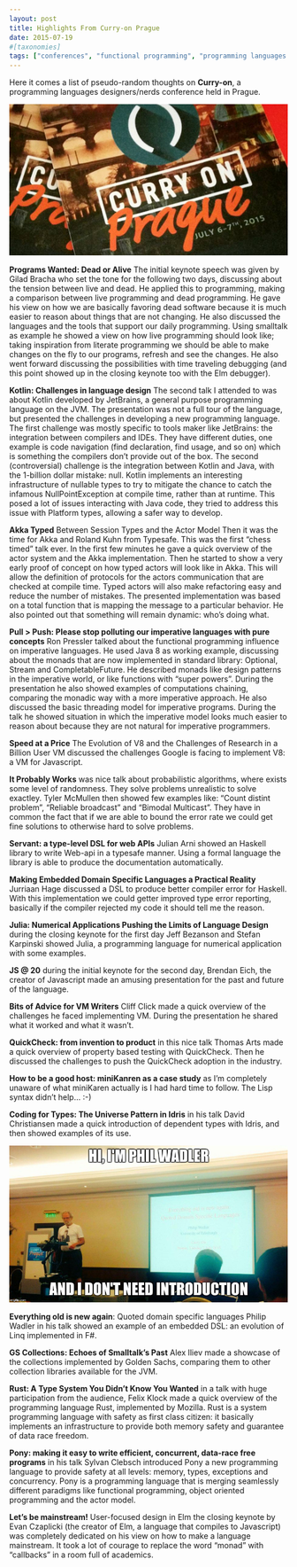 ```yaml
---
layout: post
title: Highlights From Curry-on Prague
date: 2015-07-19
#[taxonomies]
tags: ["conferences", "functional programming", "programming languages design"]
---
```


Here it comes a list of pseudo-random thoughts on **Curry-on**, a programming languages designers/nerds conference held in Prague.

![Curry-On badge](/assets/img/2015/07/curryon_badge.png)

**Programs Wanted: Dead or Alive** The initial keynote speech was given by Gilad Bracha who set the tone for the following two days, discussing about the tension between live and dead. He applied this to programming, making a comparison between live programming and dead programming. He gave his view on how we are basically favoring dead software because it is much easier to reason about things that are not changing. He also discussed the languages and the tools that support our daily programming. Using smalltalk as example he showed a view on how live programming should look like; taking inspiration from literate programming we should be able to make changes on the fly to our programs, refresh and see the changes. He also went forward discussing the possibilities with time traveling debugging (and this point showed up in the closing keynote too with the Elm debugger).

**Kotlin: Challenges in language design** The second talk I attended to was about Kotlin developed by JetBrains, a general purpose programming language on the JVM. The presentation was not a full tour of the language, but presented the challenges in developing a new programming language. The first challenge was mostly specific to tools maker like JetBrains: the integration between compilers and IDEs. They have different duties, one example is code navigation (find declaration, find usage, and so on) which is something the compilers don’t provide out of the box. The second (controversial) challenge is the integration between Kotlin and Java, with the 1-billion dollar mistake: null. Kotlin implements an interesting infrastructure of nullable types to try to mitigate the chance to catch the infamous NullPointException at compile time, rather than at runtime. This posed a lot of issues interacting with Java code, they tried to address this issue with Platform types, allowing a safer way to develop.

**Akka Typed** Between Session Types and the Actor Model Then it was the time for Akka and Roland Kuhn from Typesafe. This was the first “chess timed” talk ever. In the first few minutes he gave a quick overview of the actor system and the Akka implementation. Then he started to show a very early proof of concept on how typed actors will look like in Akka. This will allow the definition of protocols for the actors communication that are checked at compile time. Typed actors will also make refactoring easy and reduce the number of mistakes. The presented implementation was based on a total function that is mapping the message to a particular behavior. He also pointed out that something will remain dynamic: who’s doing what.

**Pull > Push: Please stop polluting our imperative languages with pure concepts** Ron Pressler talked about the functional programming influence on imperative languages. He used Java 8 as working example, discussing about the monads that are now implemented in standard library: Optional, Stream and CompletableFuture. He described monads like design patterns in the imperative world, or like functions with “super powers”. During the presentation he also showed examples of computations chaining, comparing the monadic way with a more imperative approach. He also discussed the basic threading model for imperative programs. During the talk he showed situation in which the imperative model looks much easier to reason about because they are not natural for imperative programmers.

**Speed at a Price** The Evolution of V8 and the Challenges of Research in a Billion User VM discussed the challenges Google is facing to implement V8: a VM for Javascript.

**It Probably Works** was nice talk about probabilistic algorithms, where exists some level of randomness. They solve problems unrealistic to solve exactley. Tyler McMullen then showed few examples like: “Count distint problem”, “Reliable broadcast” and “Bimodal Multicast”. They have in common the fact that if we are able to bound the error rate we could get fine solutions to otherwise hard to solve problems.

**Servant: a type-level DSL for web APIs** Julian Arni showed an Haskell library to write Web-api in a typesafe manner. Using a formal language the library is able to produce the documentation automatically.

**Making Embedded Domain Specific Languages a Practical Reality** Jurriaan Hage discussed a DSL to produce better compiler error for Haskell. With this implementation we could getter improved type error reporting, basically if the compiler rejected my code it should tell me the reason.

**Julia: Numerical Applications Pushing the Limits of Language Design** during the closing keynote for the first day Jeff Bezanson and Stefan Karpinski showed Julia, a programming language for numerical application with some examples.

**JS @ 20** during the initial keynote for the second day, Brendan Eich, the creator of Javascript made an amusing presentation for the past and future of the language.

**Bits of Advice for VM Writers** Cliff Click made a quick overview of the challenges he faced implementing VM. During the presentation he shared what it worked and what it wasn’t.

**QuickCheck: from invention to product** in this nice talk Thomas Arts made a quick overview of property based testing with QuickCheck. Then he discussed the challenges to push the QuickCheck adoption in the industry.

**How to be a good host: miniKanren as a case study** as I’m completely unaware of what miniKaren actually is I had hard time to follow. The Lisp syntax didn’t help… :-)

**Coding for Types: The Universe Pattern in Idris** in his talk David Christiansen made a quick introduction of dependent types with Idris, and then showed examples of its use.

![Curry-On badge](/assets/img/2015/07/curryon_phil.jpeg)

**Everything old is new again**: Quoted domain specific languages Philip Wadler in his talk showed an example of an embedded DSL: an evolution of Linq implemented in F#.

**GS Collections: Echoes of Smalltalk’s Past** Alex Iliev made a showcase of the collections implemented by Golden Sachs, comparing them to other collection libraries available for the JVM.

**Rust: A Type System You Didn’t Know You Wanted** in a talk with huge participation from the audience, Felix Klock made a quick overview of the programming language Rust, implemented by Mozilla. Rust is a system programming language with safety as first class citizen: it basically implements an infrastructure to provide both memory safety and guarantee of data race freedom.

**Pony: making it easy to write efficient, concurrent, data-race free programs** in his talk Sylvan Clebsch introduced Pony a new programming language to provide safety at all levels: memory, types, exceptions and concurrency. Pony is a programming language that is merging seamlessly different paradigms like functional programming, object oriented programming and the actor model.

**Let’s be mainstream!** User-focused design in Elm the closing keynote by Evan Czaplicki (the creator of Elm, a language that compiles to Javascript) was completely dedicated on his view on how to make a language mainstream. It took a lot of courage to replace the word “monad” with “callbacks” in a room full of academics.
